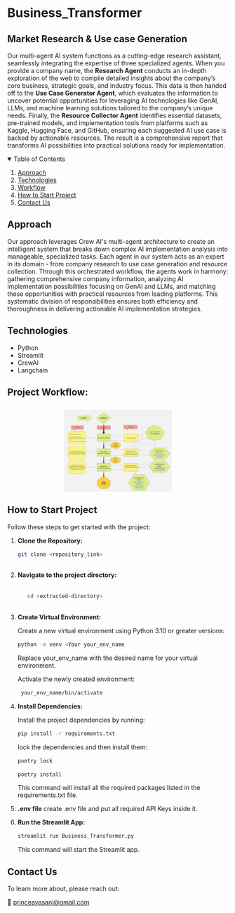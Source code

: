 # Business_Transformer

## Market Research & Use case Generation

Our multi-agent AI system functions as a cutting-edge research assistant, seamlessly integrating the expertise of three specialized agents. When you provide a company name, the **Research Agent** conducts an in-depth exploration of the web to compile detailed insights about the company’s core business, strategic goals, and industry focus. This data is then handed off to the **Use Case Generator Agent**, which evaluates the information to uncover potential opportunities for leveraging AI technologies like GenAI, LLMs, and machine learning solutions tailored to the company’s unique needs. Finally, the **Resource Collector Agent** identifies essential datasets, pre-trained models, and implementation tools from platforms such as Kaggle, Hugging Face, and GitHub, ensuring each suggested AI use case is backed by actionable resources. The result is a comprehensive report that transforms AI possibilities into practical solutions ready for implementation.

<details open="open">
  <summary>Table of Contents</summary>
  <ol>
    <li>
      <a href="#Approach">Approach</a>
    </li>
    <li>
      <a href="#Technologies">Technologies</a>
    </li>
    <li>
      <a href="Project Workflow">Workflow</a>
    </li>
    <li>
	    <a href = "#How-to-Start-Project">How to Start Project</a>
    </li>
    <li>
	    <a href = "#Contact-Us">Contact Us</a>
    </li>
  </ol>
</details>

## Approach
Our approach leverages Crew AI's multi-agent architecture to create an intelligent system that breaks down complex AI implementation analysis into manageable, specialized tasks. Each agent in our system acts as an expert in its domain - from company research to use case generation and resource collection. Through this orchestrated workflow, the agents work in harmony: gathering comprehensive company information, analyzing AI implementation possibilities focusing on GenAI and LLMs, and matching these opportunities with practical resources from leading platforms. This systematic division of responsibilities ensures both efficiency and thoroughness in delivering actionable AI implementation strategies.

## Technologies
- Python
- Streamlit
- CrewAI
- Langchain

## Project Workflow:

<div style="display:flex; flex-wrap:wrap; gap:2%; justify-content:center;">
<img style="width:49%; margin-top:10px;" src="./assets/Project_Workflow.jpg">
</div>

## How to Start Project

Follow these steps to get started with the project:

1. **Clone the Repository:**
   ```bash
   git clone <repository_link>
  
   ``` 
2. **Navigate to the project directory:**
   ```bash

      cd <extracted-directory>
      
   ``` 
   
3. **Create  Virtual Environment:**
   
   Create a new virtual environment using Python 3.10 or greater versions:

   ```bash
   python -m venv <Your your_env_name
   ```
   Replace your_env_name with the desired name for your virtual environment.
   
   Activate the newly created environment:
   ```bash
    your_env_name/bin/activate 
   ```
4. **Install Dependencies:**
   
   Install the project dependencies by running:
   ```bash
   pip install -r requirements.txt
   ```
   lock the dependencies and then install them:
   ```bash
   poetry lock
   ```
   ```bash
   poetry install
   ```
   This command will install all the required packages listed in the requirements.txt file.

5. **\.env file**
    create .env file and put all required API Keys inside it.

6. **Run the Streamlit App:**
   ```bash
   streamlit run Business_Transformer.py
   ```
   This command will start the Streamlit app.

## Contact Us

To learn more about, please reach out:

📧 princeavasani@gmail.com